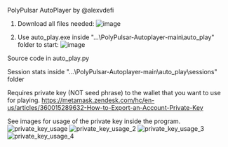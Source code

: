 PolyPulsar AutoPlayer by @alexvdefi

1. Download all files needed:
![image](https://user-images.githubusercontent.com/90290113/163059784-d5fdfe9c-981c-49be-b19d-0cf7c7c19371.png)

2. Use auto_play.exe inside "...\PolyPulsar-Autoplayer-main\auto_play" folder to start:
![image](https://user-images.githubusercontent.com/90290113/163060468-24452df5-5500-4335-a9df-2903daef99a4.png)

Source code in auto_play.py

Session stats inside "...\PolyPulsar-Autoplayer-main\auto_play\sessions" folder

Requires private key (NOT seed phrase) to the wallet that you want to use for playing.
https://metamask.zendesk.com/hc/en-us/articles/360015289632-How-to-Export-an-Account-Private-Key

See images for usage of the private key inside the program.
![private_key_usage](https://user-images.githubusercontent.com/90290113/163059855-eddbe018-de18-4f6f-8c52-a9e23e8b06ac.PNG)
![private_key_usage_2](https://user-images.githubusercontent.com/90290113/163059857-a4f1ae47-a5ca-4a8f-a736-d23e38b13aef.PNG)
![private_key_usage_3](https://user-images.githubusercontent.com/90290113/163059865-d44c20e9-2bd4-4222-8749-4fd3365ef2ce.PNG)
![private_key_usage_4](https://user-images.githubusercontent.com/90290113/163059870-02c78910-c9a2-4ccb-953b-0d39edd4b854.PNG)
